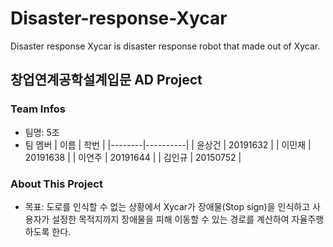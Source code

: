 # Disaster-response-Xycar
Disaster response Xycar is disaster response robot that made out of Xycar.

## 창업연계공학설계입문 AD Project

### Team Infos

* 팀명: 5조
* 팀 멤버
| 이름   | 학번     |
|--------|----------|
| 윤상건 | 20191632 |
| 이민재 | 20191638 |
| 이연주 | 20191644 |
| 김인규 | 20150752 |

### About This Project

* 목표: 도로를 인식할 수 없는 상황에서 Xycar가 장애물(Stop sign)을 인식하고 사용자가 설정한 목적지까지 장애물을 피해 이동할 수 있는 경로를 계산하여 자율주행하도록 한다.

